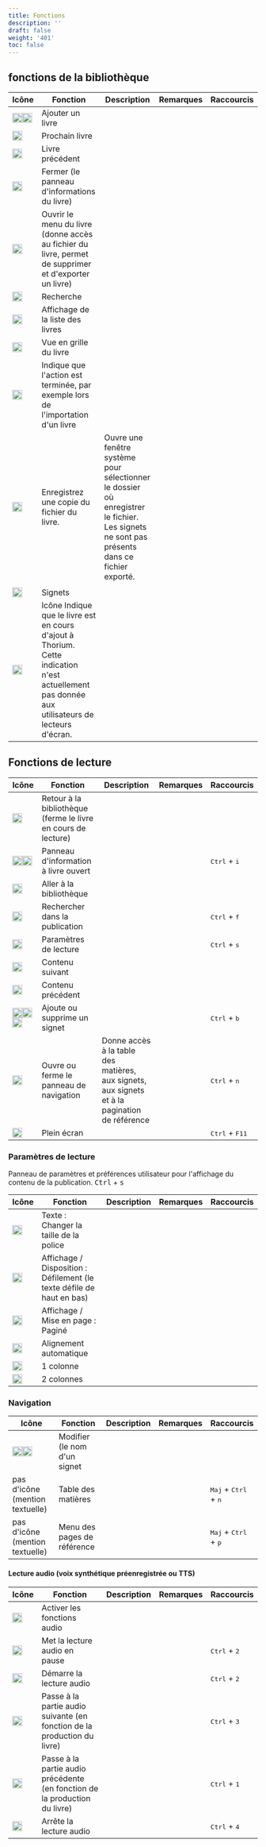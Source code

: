 ```yaml
---
title: Fonctions
description: ''
draft: false
weight: '401'
toc: false
---
```


## fonctions de la bibliothèque

Icône | Fonction | Description | Remarques | Raccourcis
--- | --- | --- | --- | ---
<img class="icons" src="/images/icons/baseline-add-24px.svg" alt="Icône" width="20px"/><img class="icons" src="/images/icons/plus.svg" alt="Icône +" width="20px"/> | <span class="function">Ajouter un livre</span> |  |  |
<img class="icons" src="/images/icons/baseline-arrow_forward_ios-24px.svg" alt="Icône Flèche droite" width="20px"/> | <span class="function">Prochain livre	</span> |  |  |
<img class="icons" src="/images/icons/baseline-arrow_left_ios-24px.svg" alt="Icône Flèche gauche" width="20px"/> | <span class="function">Livre précédent	</span> |  |  |
<img class="icons" src="/images/icons/baseline-close-24px.svg" alt="Icône x" width="20px"/> | <span class="function"> Fermer (le panneau d'informations du livre)		</span> |  |  |
<img class="icons" src="/images/icons/menu.svg" alt="Icône 3 points" width="20px"/> | <span class="function">Ouvrir le menu du livre (donne accès au fichier du livre, permet de supprimer et d'exporter un livre)		</span> |  |  |
<img class="icons" src="/images/icons/magnifying_glass.svg" alt="Icône loupe" width="20px"/> | <span class="function">Recherche</span> |  |  |
<img class="icons" src="/images/icons/baseline-view_list-24px.svg" alt="Liste des icônes" width="20px"/> | <span class="function">Affichage de la liste des livres</span> |  |  |
<img class="icons" src="/images/icons/baseline-view_module-24px.svg" alt="Grille d'icônes" width="20px"/> | <span class="function">Vue en grille du livre	</span> |  |  |
<img class="icons" src="/images/icons/done.svg" alt="Cercle d'icônes" width="20px"/> | <span class="function">Indique que l'action est terminée, par exemple lors de l'importation d'un livre</span> |  |  |
<img class="icons" src="/images/icons/download.svg" alt="Icône flèche vers le bas vers une case" width="20px"/> | <span class="function">Enregistrez une copie du fichier du livre. </span> | Ouvre une fenêtre système pour sélectionner le dossier où enregistrer le fichier. Les signets ne sont pas présents dans ce fichier exporté. |  |
 |  |  |  |
<img class="icons" src="/images/icons/landmark.svg" alt="Signets d'icônes" width="20px"/> | <span class="function">  Signets</span> |  |  |
<img class="icons" src="/images/icons/loader.svg" alt="Icône" width="20px"/> | <span class="function">Icône Indique que le livre est en cours d'ajout à Thorium. Cette indication n'est actuellement pas donnée aux utilisateurs de lecteurs d'écran.</span> |  |  |

## Fonctions de lecture

Icône | Fonction | Description | Remarques | Raccourcis
--- | --- | --- | --- | ---
<img class="icons" src="/images/icons/baseline-arrow_back-24px.svg" alt="Icône fléchée à gauche" width="20px"/> | <span class="function"> Retour à la bibliothèque (ferme le livre en cours de lecture)	</span> |  |  |
<img class="icons" src="/images/icons/info.svg" alt="Informations sur l'icône" width="20px"/><img class="icons" src="/images/icons/outline-info-24px.svg" alt="Informations sur l'icône" width="20px"/> | <span class="function">Panneau d'information à livre ouvert</span> |  |  | <kbd>Ctrl</kbd> + <kbd>i</kbd>
<img class="icons" src="/images/icons/outline-flip_to_front-24px.svg" alt="Icône Afficher la bibliothèque" width="20px"/> | <span class="function">Aller à la bibliothèque	</span> |  |  |
<img class="icons" src="/images/icons/magnifying_glass.svg" alt="Icône loupe" width="20px"/> | <span class="function">Rechercher dans la publication</span> |  |  | <kbd>Ctrl</kbd> + <kbd>f</kbd>
<img class="icons" src="/images/icons/font-size.svg" alt="Paramètres des icônes" width="20px"/> | <span class="function"> Paramètres de lecture</span> |  |  | <kbd>Ctrl</kbd> + <kbd>s</kbd>
<img class="icons" src="/images/icons/baseline-arrow_forward_ios-24px.svg" alt="Icône flèche droite" width="20px"/> | <span class="function">Contenu suivant		</span> |  |  |
<img class="icons" src="/images/icons/baseline-arrow_left_ios-24px.svg" alt="Icône Gauche" width="20px"/> | <span class="function"> Contenu précédent	</span> |  |  |
<img class="icons" src="/images/icons/outline-bookmark-24px.svg" alt="" width="20px"/><img class="icons" src="/images/icons/outline-bookmark-24px-grey.svg" alt="Signets d'icônes" width="20px"/><img class="icons" src="/images/icons/outline-bookmark_border-24px.svg" alt="Page de marque d'icône" width="20px"/> | <span class="function">Ajoute ou supprime un signet</span> |  |  | <kbd>Ctrl</kbd> + <kbd>b</kbd>
<img class="icons" src="/images/icons/open_book.svg" alt="Navigation par icônes" width="20px"/> | <span class="function">Ouvre ou ferme le panneau de navigation</span> | Donne accès à la table des matières, aux signets, aux signets et à la pagination de référence |  | <kbd>Ctrl</kbd> + <kbd>n</kbd>
<img class="icons" src="/images/icons/sharp-crop_free-24px.svg" alt="Icône Mode plein écran" width="20px"/> | <span class="function">Plein écran </span> |  |  | <kbd>Ctrl</kbd> + <kbd>F11</kbd>

### Paramètres de lecture

Panneau de paramètres et préférences utilisateur pour l'affichage du contenu de la publication. <kbd>Ctrl</kbd> + <kbd>s</kbd>

Icône | Fonction | Description | Remarques | Raccourcis
--- | --- | --- | --- | ---
<img class="icons" src="/images/icons/font-size.svg" alt="Icône de taille de texte" width="20px"/> | <span class="function">Texte : Changer la taille de la police	</span> |  |  |
<img class="icons" src="/images/icons/auto.svg" alt="Icône" width="20px"/> | <span class="function">Affichage / Disposition : Défilement (le texte défile de haut en bas)</span> |  |  |
<img class="icons" src="/images/icons/pagine.svg" alt="Icône" width="20px"/> | <span class="function">Affichage / Mise en page : Paginé		</span> |  |  |
<img class="icons" src="/images/icons/paragraph-left.svg" alt="Icône" width="20px"/> | <span class="function">Alignement automatique	</span> |  |  |
<img class="icons" src="/images/icons/colonne.svg" alt="Icône" width="20px"/> | <span class="function">1 colonne</span> |  |  |
<img class="icons" src="/images/icons/colonne2.svg" alt="Icône" width="20px"/> | <span class="function"> 2 colonnes</span> |  |  |

### Navigation

Icône | Fonction | Description | Remarques | Raccourcis
--- | --- | --- | --- | ---
<img class="icons" src="/images/icons/baseline-edit-24px.svg" alt="Icône" width="20px"/><img class="icons" src="/images/icons/baseline-edit-24px-grey.svg" alt="Modifier l'icône" width="20px"/> | <span class="function">Modifier (le nom d'un signet</span> |  |  |
pas d'icône (mention textuelle) | Table des matières |  |  | <kbd>Maj</kbd> + <kbd>Ctrl</kbd> + <kbd>n</kbd>
pas d'icône (mention textuelle) | Menu des pages de référence |  |  | <kbd>Maj</kbd> + <kbd>Ctrl</kbd> + <kbd>p</kbd>

#### Lecture audio (voix synthétique préenregistrée ou TTS)

Icône | Fonction | Description | Remarques | Raccourcis
--- | --- | --- | --- | ---
<img class="icons" src="/images/icons/baseline-volume_up-24px.svg" alt="Icône Activer la synthèse vocale" width="20px"/> | <span class="function">Activer les fonctions audio</span> |  |  |
<img class="icons" src="/images/icons/baseline-pause-24px.svg" alt="Pause de l'icône" width="20px"/> | <span class="function">Met la lecture audio en pause </span> |  |  | <kbd>Ctrl</kbd> + <kbd>2</kbd>
<img class="icons" src="/images/icons/baseline-play_arrow-24px.svg" alt="Jeu d'icônes" width="20px"/> | <span class="function"> Démarre la lecture audio</span> |  |  | <kbd>Ctrl</kbd> + <kbd>2</kbd>
<img class="icons" src="/images/icons/baseline-skip_next-24px.svg" alt="Icône précédente" width="20px"/> | <span class="function">Passe à la partie audio suivante (en fonction de la production du livre)</span> |  |  | <kbd>Ctrl</kbd> + <kbd>3</kbd>
<img class="icons" src="/images/icons/baseline-skip_previous-24px.svg" alt="Icône suivante" width="20px"/> | <span class="function">Passe à la partie audio précédente (en fonction de la production du livre)</span> |  |  | <kbd>Ctrl</kbd> + <kbd>1</kbd>
<img class="icons" src="/images/icons/baseline-stop-24px.svg" alt="Icône" width="20px"/> | <span class="function">Arrête la lecture audio </span> |  |  | <kbd>Ctrl</kbd> + <kbd>4</kbd>
